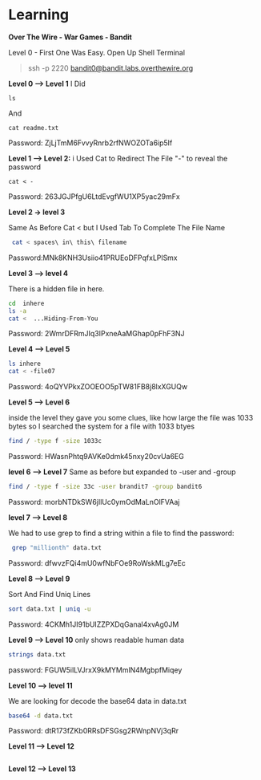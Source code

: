 # Learning
**Over The Wire - War Games - Bandit**

Level 0 - First One Was Easy. 
Open Up Shell Terminal 
>ssh -p 2220 bandit0@bandit.labs.overthewire.org

**Level 0 --> Level 1** 
I Did 
```
ls
```
And 
```
cat readme.txt
```
Password: ZjLjTmM6FvvyRnrb2rfNWOZOTa6ip5If

**Level 1 --> Level 2:** i Used Cat to Redirect The File "-" to reveal the password

```
cat < -
```

Password: 263JGJPfgU6LtdEvgfWU1XP5yac29mFx

**Level 2 -> level 3**

Same As Before Cat < but I Used Tab To Complete The File Name 
```bash
 cat < spaces\ in\ this\ filename
```

Password:MNk8KNH3Usiio41PRUEoDFPqfxLPlSmx

**Level 3 --> level 4**

There is a hidden file in here. 
```bash
cd  inhere
ls -a
cat <  ...Hiding-From-You
```
Password: 2WmrDFRmJIq3IPxneAaMGhap0pFhF3NJ

**Level 4 --> Level 5** 

```bash
ls inhere
cat < -file07

```

Password: 4oQYVPkxZOOEOO5pTW81FB8j8lxXGUQw

**Level 5 --> Level 6**

inside the level they gave you some clues, like how large the file was 1033 bytes so I searched the system for a file with 1033 btyes

```bash
find / -type f -size 1033c
```

Password: HWasnPhtq9AVKe0dmk45nxy20cvUa6EG

**level 6 --> Level 7**
Same as before but expanded to -user and -group 

```bash
find / -type f -size 33c -user brandit7 -group bandit6
```
Password: morbNTDkSW6jIlUc0ymOdMaLnOlFVAaj

**level 7 --> Level 8**

We had to use grep to find a string within a file to find the password:


```bash
 grep "millionth" data.txt
```
Password: dfwvzFQi4mU0wfNbFOe9RoWskMLg7eEc

**Level 8 --> Level 9**

Sort And Find Uniq Lines 

```bash
sort data.txt | uniq -u 
```

Password: 4CKMh1JI91bUIZZPXDqGanal4xvAg0JM

**Level 9 --> Level 10**
only shows readable human data

```bash
strings data.txt
```
password: FGUW5ilLVJrxX9kMYMmlN4MgbpfMiqey

**Level 10 --> level 11**

We are looking for decode the base64 data  in data.txt

```bash
base64 -d data.txt
```
Password: dtR173fZKb0RRsDFSGsg2RWnpNVj3qRr

**Level 11 --> Level 12**

```bash

```

**Level 12 --> Level 13**

```bash

```
